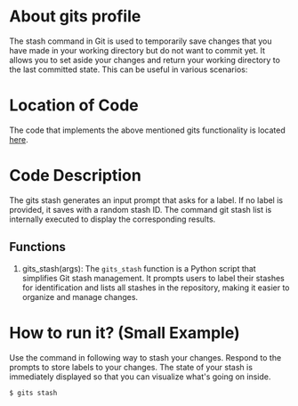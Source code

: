 # About gits profile
The stash command in Git is used to temporarily save changes that you have made in your working directory but do 
not want to commit yet. It allows you to set aside your changes and return your working directory to the last committed 
state. This can be useful in various scenarios:

# Location of Code
The code that implements the above mentioned gits functionality is located [here](https://github.com/harshitpatel96/GITS/blob/master/code/gits_stash.py).

# Code Description
The gits stash generates an input prompt that asks for a label. If no label is provided, it saves with a random stash ID.
The command git stash list is internally executed to display the corresponding results.
## Functions
1. gits_stash(args):
The `gits_stash` function is a Python script that simplifies Git stash management. It prompts users to label their 
stashes for identification and lists all stashes in the repository, making it easier to organize and manage changes.


# How to run it? (Small Example)
Use the command in following way to stash your changes. Respond to the prompts to store labels to your changes.
The state of your stash is immediately displayed so that you can visualize what's going on inside.
```
$ gits stash

```
